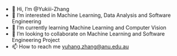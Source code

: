 - 👋 Hi, I’m @Yukiii-Zhang
- 👀 I’m interested in Machine Learning, Data Analysis and Software Engineering
- 🌱 I’m currently learning Machine Learning and Computer Vision
- 💞️ I’m looking to collaborate on Machine Learning and Software Engineering Project
- 📫 How to reach me yuhang.zhang@anu.edu.au

<!---
Yukiii-Zhang/Yukiii-Zhang is a ✨ special ✨ repository because its `README.md` (this file) appears on your GitHub profile.
You can click the Preview link to take a look at your changes.
--->
